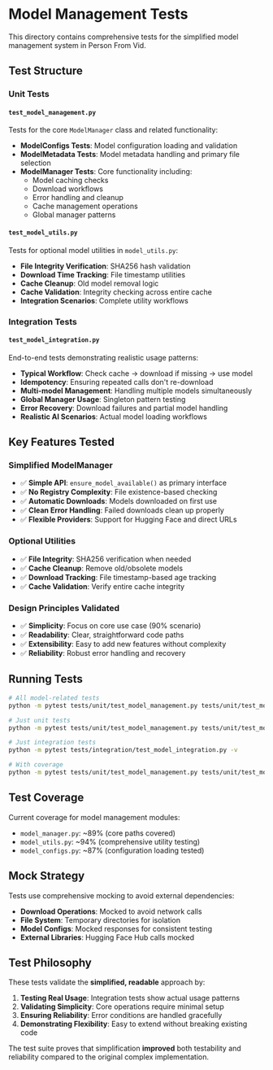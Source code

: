 # Model Management Tests

This directory contains comprehensive tests for the simplified model management system in Person From Vid.

## Test Structure

### Unit Tests

#### `test_model_management.py`
Tests for the core `ModelManager` class and related functionality:
- **ModelConfigs Tests**: Model configuration loading and validation
- **ModelMetadata Tests**: Model metadata handling and primary file selection
- **ModelManager Tests**: Core functionality including:
  - Model caching checks
  - Download workflows
  - Error handling and cleanup
  - Cache management operations
  - Global manager patterns

#### `test_model_utils.py` 
Tests for optional model utilities in `model_utils.py`:
- **File Integrity Verification**: SHA256 hash validation
- **Download Time Tracking**: File timestamp utilities
- **Cache Cleanup**: Old model removal logic
- **Cache Validation**: Integrity checking across entire cache
- **Integration Scenarios**: Complete utility workflows

### Integration Tests

#### `test_model_integration.py`
End-to-end tests demonstrating realistic usage patterns:
- **Typical Workflow**: Check cache → download if missing → use model
- **Idempotency**: Ensuring repeated calls don't re-download
- **Multi-model Management**: Handling multiple models simultaneously
- **Global Manager Usage**: Singleton pattern testing
- **Error Recovery**: Download failures and partial model handling
- **Realistic AI Scenarios**: Actual model loading workflows

## Key Features Tested

### Simplified ModelManager
- ✅ **Simple API**: `ensure_model_available()` as primary interface
- ✅ **No Registry Complexity**: File existence-based checking
- ✅ **Automatic Downloads**: Models downloaded on first use
- ✅ **Clean Error Handling**: Failed downloads clean up properly
- ✅ **Flexible Providers**: Support for Hugging Face and direct URLs

### Optional Utilities
- ✅ **File Integrity**: SHA256 verification when needed
- ✅ **Cache Cleanup**: Remove old/obsolete models
- ✅ **Download Tracking**: File timestamp-based age tracking
- ✅ **Cache Validation**: Verify entire cache integrity

### Design Principles Validated
- ✅ **Simplicity**: Focus on core use case (90% scenario)
- ✅ **Readability**: Clear, straightforward code paths
- ✅ **Extensibility**: Easy to add new features without complexity
- ✅ **Reliability**: Robust error handling and recovery

## Running Tests

```bash
# All model-related tests
python -m pytest tests/unit/test_model_management.py tests/unit/test_model_utils.py tests/integration/test_model_integration.py -v

# Just unit tests
python -m pytest tests/unit/test_model_management.py tests/unit/test_model_utils.py -v

# Just integration tests
python -m pytest tests/integration/test_model_integration.py -v

# With coverage
python -m pytest tests/unit/test_model_management.py tests/unit/test_model_utils.py tests/integration/test_model_integration.py --cov=personfromvid.models
```

## Test Coverage

Current coverage for model management modules:
- `model_manager.py`: ~89% (core paths covered)
- `model_utils.py`: ~94% (comprehensive utility testing)
- `model_configs.py`: ~87% (configuration loading tested)

## Mock Strategy

Tests use comprehensive mocking to avoid external dependencies:
- **Download Operations**: Mocked to avoid network calls
- **File System**: Temporary directories for isolation
- **Model Configs**: Mocked responses for consistent testing
- **External Libraries**: Hugging Face Hub calls mocked

## Test Philosophy

These tests validate the **simplified, readable** approach by:

1. **Testing Real Usage**: Integration tests show actual usage patterns
2. **Validating Simplicity**: Core operations require minimal setup
3. **Ensuring Reliability**: Error conditions are handled gracefully
4. **Demonstrating Flexibility**: Easy to extend without breaking existing code

The test suite proves that simplification **improved** both testability and reliability compared to the original complex implementation. 